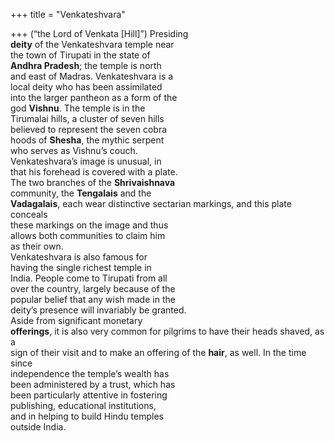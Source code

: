 +++
title = "Venkateshvara"

+++
(“the Lord of Venkata [Hill]”) Presiding  
**deity** of the Venkateshvara temple near  
the town of Tirupati in the state of  
**Andhra Pradesh**; the temple is north  
and east of Madras. Venkateshvara is a  
local deity who has been assimilated  
into the larger pantheon as a form of the  
god **Vishnu**. The temple is in the  
Tirumalai hills, a cluster of seven hills  
believed to represent the seven cobra  
hoods of **Shesha**, the mythic serpent  
who serves as Vishnu’s couch.  
Venkateshvara’s image is unusual, in  
that his forehead is covered with a plate.  
The two branches of the **Shrivaishnava**  
community, the **Tengalais** and the  
**Vadagalais**, each wear distinctive sectarian markings, and this plate conceals  
these markings on the image and thus  
allows both communities to claim him  
as their own.  
Venkateshvara is also famous for  
having the single richest temple in  
India. People come to Tirupati from all  
over the country, largely because of the  
popular belief that any wish made in the  
deity’s presence will invariably be granted.  
Aside from significant monetary  
**offerings**, it is also very common for pilgrims to have their heads shaved, as a  
sign of their visit and to make an offering of the **hair**, as well. In the time since  
independence the temple’s wealth has  
been administered by a trust, which has  
been particularly attentive in fostering  
publishing, educational institutions,  
and in helping to build Hindu temples  
outside India.